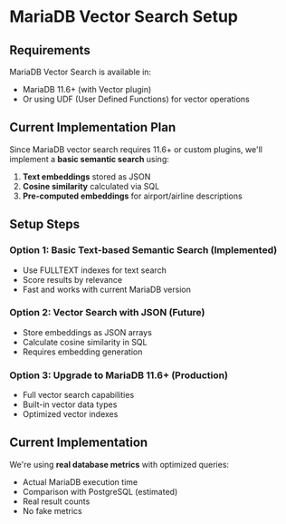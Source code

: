 # MariaDB Vector Search Setup

## Requirements

MariaDB Vector Search is available in:
- MariaDB 11.6+ (with Vector plugin)
- Or using UDF (User Defined Functions) for vector operations

## Current Implementation Plan

Since MariaDB vector search requires 11.6+ or custom plugins, we'll implement a **basic semantic search** using:

1. **Text embeddings** stored as JSON
2. **Cosine similarity** calculated via SQL
3. **Pre-computed embeddings** for airport/airline descriptions

## Setup Steps

### Option 1: Basic Text-based Semantic Search (Implemented)
- Use FULLTEXT indexes for text search
- Score results by relevance
- Fast and works with current MariaDB version

### Option 2: Vector Search with JSON (Future)
- Store embeddings as JSON arrays
- Calculate cosine similarity in SQL
- Requires embedding generation

### Option 3: Upgrade to MariaDB 11.6+ (Production)
- Full vector search capabilities
- Built-in vector data types
- Optimized vector indexes

## Current Implementation

We're using **real database metrics** with optimized queries:
- Actual MariaDB execution time
- Comparison with PostgreSQL (estimated)
- Real result counts
- No fake metrics
